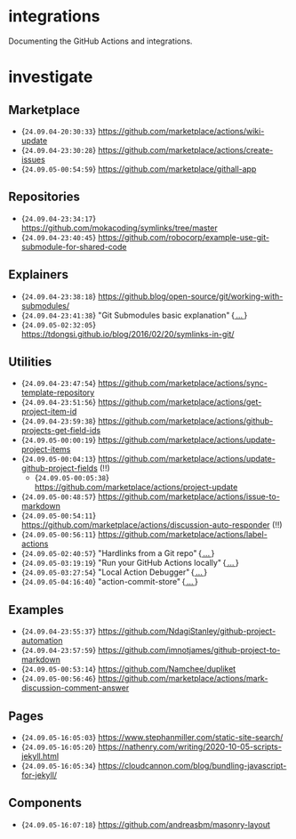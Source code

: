 # integrations
Documenting the GitHub Actions and integrations.

# investigate

## Marketplace
- {`24.09.04-20:30:33`} https://github.com/marketplace/actions/wiki-update 
- {`24.09.04-23:30:28`} https://github.com/marketplace/actions/create-issues
- {`24.09.05-00:54:59`} https://github.com/marketplace/githall-app

## Repositories
- {`24.09.04-23:34:17`} https://github.com/mokacoding/symlinks/tree/master
- {`24.09.04-23:40:45`} https://github.com/robocorp/example-use-git-submodule-for-shared-code

## Explainers
- {`24.09.04-23:38:18`} https://github.blog/open-source/git/working-with-submodules/
- {`24.09.04-23:41:38`} "Git Submodules basic explanation" {[ ... ](http://gist.github.com/gitaarik/8735255)}
- {`24.09.05-02:32:05`} https://tdongsi.github.io/blog/2016/02/20/symlinks-in-git/

## Utilities
- {`24.09.04-23:47:54`} https://github.com/marketplace/actions/sync-template-repository
- {`24.09.04-23:51:56`} https://github.com/marketplace/actions/get-project-item-id
- {`24.09.04-23:59:38`} https://github.com/marketplace/actions/github-projects-get-field-ids
- {`24.09.05-00:00:19`} https://github.com/marketplace/actions/update-project-items
- {`24.09.05-00:04:13`} https://github.com/marketplace/actions/update-github-project-fields (!!)
  - {`24.09.05-00:05:38`} https://github.com/marketplace/actions/project-update
- {`24.09.05-00:48:57`} https://github.com/marketplace/actions/issue-to-markdown
- {`24.09.05-00:54:11`} https://github.com/marketplace/actions/discussion-auto-responder (!!)
- {`24.09.05-00:56:11`} https://github.com/marketplace/actions/label-actions
- {`24.09.05-02:40:57`} "Hardlinks from a Git repo" {[ ... ](https://idiomdrottning.org/gln)}
- {`24.09.05-03:19:19`} "Run your GitHub Actions locally" {[ ... ](https://github.com/nektos/act)}
- {`24.09.05-03:27:54`} "Local Action Debugger" {[ ... ](https://github.com/github/local-action?tab=readme-ov-file)}
- {`24.09.05-04:16:40`} "action-commit-store" {[ ... ](https://github.com/marketplace/actions/action-commit-store)} 

## Examples
- {`24.09.04-23:55:37`} https://github.com/NdagiStanley/github-project-automation
- {`24.09.04-23:57:59`} https://github.com/imnotjames/github-project-to-markdown
- {`24.09.05-00:53:14`} https://github.com/Namchee/dupliket
- {`24.09.05-00:56:46`} https://github.com/marketplace/actions/mark-discussion-comment-answer

## Pages
- {`24.09.05-16:05:03`} https://www.stephanmiller.com/static-site-search/
- {`24.09.05-16:05:20`} https://nathenry.com/writing/2020-10-05-scripts-jekyll.html
- {`24.09.05-16:05:34`} https://cloudcannon.com/blog/bundling-javascript-for-jekyll/

## Components
- {`24.09.05-16:07:18`} https://github.com/andreasbm/masonry-layout
